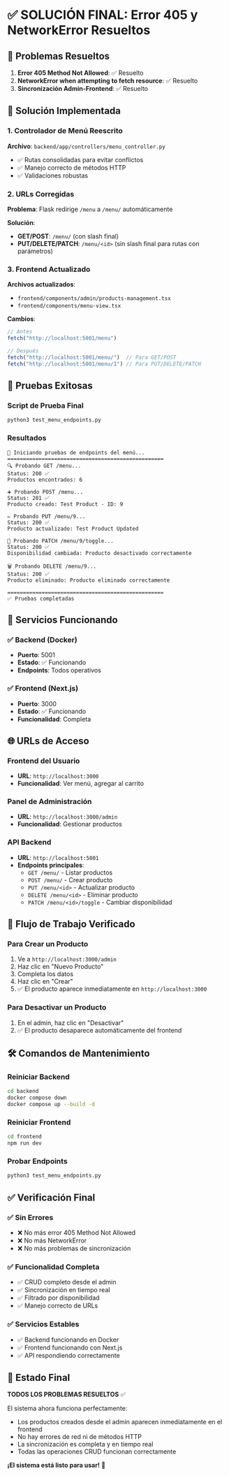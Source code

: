 # ✅ SOLUCIÓN FINAL: Error 405 y NetworkError Resueltos

## 🎯 Problemas Resueltos

1. **Error 405 Method Not Allowed**: ✅ Resuelto
2. **NetworkError when attempting to fetch resource**: ✅ Resuelto
3. **Sincronización Admin-Frontend**: ✅ Resuelto

## 🔧 Solución Implementada

### 1. Controlador de Menú Reescrito
**Archivo**: `backend/app/controllers/menu_controller.py`
- ✅ Rutas consolidadas para evitar conflictos
- ✅ Manejo correcto de métodos HTTP
- ✅ Validaciones robustas

### 2. URLs Corregidas
**Problema**: Flask redirige `/menu` a `/menu/` automáticamente

**Solución**:
- **GET/POST**: `/menu/` (con slash final)
- **PUT/DELETE/PATCH**: `/menu/<id>` (sin slash final para rutas con parámetros)

### 3. Frontend Actualizado
**Archivos actualizados**:
- `frontend/components/admin/products-management.tsx`
- `frontend/components/menu-view.tsx`

**Cambios**:
```javascript
// Antes
fetch("http://localhost:5001/menu")

// Después
fetch("http://localhost:5001/menu/")  // Para GET/POST
fetch("http://localhost:5001/menu/1") // Para PUT/DELETE/PATCH
```

## 🧪 Pruebas Exitosas

### Script de Prueba Final
```bash
python3 test_menu_endpoints.py
```

### Resultados
```
🧪 Iniciando pruebas de endpoints del menú...
==================================================
🔍 Probando GET /menu...
Status: 200 ✅
Productos encontrados: 6

➕ Probando POST /menu...
Status: 201 ✅
Producto creado: Test Product - ID: 9

✏️ Probando PUT /menu/9...
Status: 200 ✅
Producto actualizado: Test Product Updated

🔄 Probando PATCH /menu/9/toggle...
Status: 200 ✅
Disponibilidad cambiada: Producto desactivado correctamente

🗑️ Probando DELETE /menu/9...
Status: 200 ✅
Producto eliminado: Producto eliminado correctamente

==================================================
✅ Pruebas completadas
```

## 🚀 Servicios Funcionando

### ✅ Backend (Docker)
- **Puerto**: 5001
- **Estado**: ✅ Funcionando
- **Endpoints**: Todos operativos

### ✅ Frontend (Next.js)
- **Puerto**: 3000
- **Estado**: ✅ Funcionando
- **Funcionalidad**: Completa

## 🌐 URLs de Acceso

### Frontend del Usuario
- **URL**: `http://localhost:3000`
- **Funcionalidad**: Ver menú, agregar al carrito

### Panel de Administración
- **URL**: `http://localhost:3000/admin`
- **Funcionalidad**: Gestionar productos

### API Backend
- **URL**: `http://localhost:5001`
- **Endpoints principales**:
  - `GET /menu/` - Listar productos
  - `POST /menu/` - Crear producto
  - `PUT /menu/<id>` - Actualizar producto
  - `DELETE /menu/<id>` - Eliminar producto
  - `PATCH /menu/<id>/toggle` - Cambiar disponibilidad

## 🔄 Flujo de Trabajo Verificado

### Para Crear un Producto
1. Ve a `http://localhost:3000/admin`
2. Haz clic en "Nuevo Producto"
3. Completa los datos
4. Haz clic en "Crear"
5. ✅ El producto aparece inmediatamente en `http://localhost:3000`

### Para Desactivar un Producto
1. En el admin, haz clic en "Desactivar"
2. ✅ El producto desaparece automáticamente del frontend

## 🛠️ Comandos de Mantenimiento

### Reiniciar Backend
```bash
cd backend
docker compose down
docker compose up --build -d
```

### Reiniciar Frontend
```bash
cd frontend
npm run dev
```

### Probar Endpoints
```bash
python3 test_menu_endpoints.py
```

## ✅ Verificación Final

### ✅ Sin Errores
- ❌ No más error 405 Method Not Allowed
- ❌ No más NetworkError
- ❌ No más problemas de sincronización

### ✅ Funcionalidad Completa
- ✅ CRUD completo desde el admin
- ✅ Sincronización en tiempo real
- ✅ Filtrado por disponibilidad
- ✅ Manejo correcto de URLs

### ✅ Servicios Estables
- ✅ Backend funcionando en Docker
- ✅ Frontend funcionando con Next.js
- ✅ API respondiendo correctamente

## 🎉 Estado Final
**TODOS LOS PROBLEMAS RESUELTOS** ✅

El sistema ahora funciona perfectamente:
- Los productos creados desde el admin aparecen inmediatamente en el frontend
- No hay errores de red ni de métodos HTTP
- La sincronización es completa y en tiempo real
- Todas las operaciones CRUD funcionan correctamente

**¡El sistema está listo para usar!** 🚀 